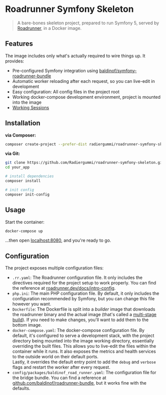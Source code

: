 Roadrunner Symfony Skeleton
===========================
> A bare-bones skeleton project, prepared to run Symfony 5, served by [Roadrunner](https://roadrunner.dev/), 
> in a Docker image.

Features
--------
The image includes only what's actually required to wire things up. It provides:

 - Pre-configured Symfony integration using [baldinof/symfony-roadrunner-bundle](https://github.com/Baldinof/roadrunner-bundle)
 - Automatic worker reloading after each request, so you can live-edit in development
 - Easy configuration: All config files in the project root
 - Working docker-compose development environment, project is mounted into the image
 - [Working Sessions](https://github.com/spiral/roadrunner/issues/18)

Installation
------------
**via Composer:**  
```bash
composer create-project --prefer-dist radiergummi/roadrunner-symfony-skeleton your_app
```

**via Git:**
```bash
git clone https://github.com/Radiergummi/roadrunner-symfony-skeleton.git your_app
cd your_app

# install dependencies
composer install

# init config
composer init-config
```

Usage
-----
Start the container:
```bash
docker-compose up
```

...then open [localhost:8080](http://localhost:8080), and you're ready to go.

Configuration
-------------
The project exposes multiple configuration files:

 - `.rr.yaml`: The Roadrunner configuration file. It only includes the directives required for the project setup to work
   properly. You can find the reference at [roadrunner.dev/docs/intro-config](https://roadrunner.dev/docs/intro-config).
 - `php.ini`: The main PHP configuration file. By default, it only includes the configuration recommended by Symfony, 
   but you can change this file however you want.
 - `Dockerfile`: The Dockerfile is split into a _builder_ image that downloads the roadrunner binary and the actual 
   image (that's called a [multi-stage build](https://docs.docker.com/develop/develop-images/multistage-build/)). If you
   need to make changes, you'll want to add them to the bottom image.
 - `docker-compose.yaml`: The docker-compose configuration file. By default, it's configured to serve a development 
   stack, with the project directory being mounted into the image working directory, essentially overriding the built 
   files. This allows you to live-edit the files within the container while it runs. It also exposes the metrics and 
   health services to the outside world on their default ports.  
   Lastly, it overrides the default entry point to add the `debug` and `verbose` flags and restart the worker after 
   every request.
 - `config/packages/baldinof_road_runner.yaml`: The configuration file for the bridge bundle. You can find a reference
   at [github.com/baldinof/roadrunner-bundle](https://github.com/baldinof/roadrunner-bundle#configuration), but it works
   fine with the defaults.
